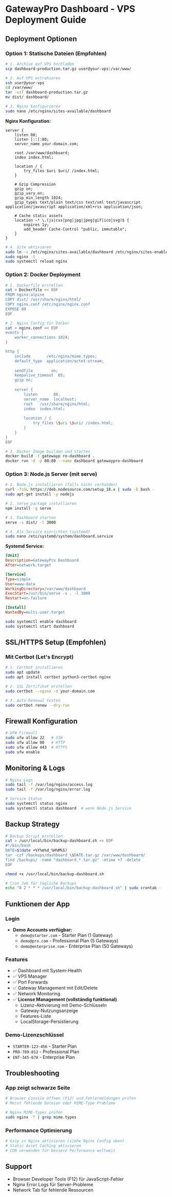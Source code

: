 # GatewayPro Dashboard - VPS Deployment Guide

## Deployment Optionen

### Option 1: Statische Dateien (Empfohlen)
```bash
# 1. Archive auf VPS hochladen
scp dashboard-production.tar.gz user@your-vps:/var/www/

# 2. Auf VPS extrahieren
ssh user@your-vps
cd /var/www/
tar -xzf dashboard-production.tar.gz
mv dist/ dashboard/

# 3. Nginx konfigurieren
sudo nano /etc/nginx/sites-available/dashboard
```

**Nginx Konfiguration:**
```nginx
server {
    listen 80;
    listen [::]:80;
    server_name your-domain.com;

    root /var/www/dashboard;
    index index.html;

    location / {
        try_files $uri $uri/ /index.html;
    }

    # Gzip Compression
    gzip on;
    gzip_vary on;
    gzip_min_length 1024;
    gzip_types text/plain text/css text/xml text/javascript application/javascript application/xml+rss application/json;

    # Cache static assets
    location ~* \.(js|css|png|jpg|jpeg|gif|ico|svg)$ {
        expires 1y;
        add_header Cache-Control "public, immutable";
    }
}
```

```bash
# 4. Site aktivieren
sudo ln -s /etc/nginx/sites-available/dashboard /etc/nginx/sites-enabled/
sudo nginx -t
sudo systemctl reload nginx
```

### Option 2: Docker Deployment
```bash
# 1. Dockerfile erstellen
cat > Dockerfile << EOF
FROM nginx:alpine
COPY dist/ /usr/share/nginx/html/
COPY nginx.conf /etc/nginx/nginx.conf
EXPOSE 80
EOF

# 2. Nginx Config für Docker
cat > nginx.conf << EOF
events {
    worker_connections 1024;
}

http {
    include       /etc/nginx/mime.types;
    default_type  application/octet-stream;
    
    sendfile        on;
    keepalive_timeout  65;
    gzip on;
    
    server {
        listen       80;
        server_name  localhost;
        root   /usr/share/nginx/html;
        index  index.html;
        
        location / {
            try_files \$uri \$uri/ /index.html;
        }
    }
}
EOF

# 3. Docker Image builden und starten
docker build -t gatewayp ro-dashboard .
docker run -d -p 80:80 --name dashboard gatewaypro-dashboard
```

### Option 3: Node.js Server (mit serve)
```bash
# 1. Node.js installieren (falls nicht vorhanden)
curl -fsSL https://deb.nodesource.com/setup_18.x | sudo -E bash -
sudo apt-get install -y nodejs

# 2. serve package installieren
npm install -g serve

# 3. Dashboard starten
serve -s dist/ -l 3000

# 4. Als Service einrichten (systemd)
sudo nano /etc/systemd/system/dashboard.service
```

**Systemd Service:**
```ini
[Unit]
Description=GatewayPro Dashboard
After=network.target

[Service]
Type=simple
User=www-data
WorkingDirectory=/var/www/dashboard
ExecStart=/usr/bin/serve -s . -l 3000
Restart=on-failure

[Install]
WantedBy=multi-user.target
```

```bash
sudo systemctl enable dashboard
sudo systemctl start dashboard
```

## SSL/HTTPS Setup (Empfohlen)

### Mit Certbot (Let's Encrypt)
```bash
# 1. Certbot installieren
sudo apt update
sudo apt install certbot python3-certbot-nginx

# 2. SSL Zertifikat erstellen
sudo certbot --nginx -d your-domain.com

# 3. Auto-Renewal testen
sudo certbot renew --dry-run
```

## Firewall Konfiguration
```bash
# UFW Firewall
sudo ufw allow 22   # SSH
sudo ufw allow 80   # HTTP
sudo ufw allow 443  # HTTPS
sudo ufw enable
```

## Monitoring & Logs
```bash
# Nginx Logs
sudo tail -f /var/log/nginx/access.log
sudo tail -f /var/log/nginx/error.log

# Service Status
sudo systemctl status nginx
sudo systemctl status dashboard  # wenn Node.js Service
```

## Backup Strategy
```bash
# Backup Script erstellen
cat > /usr/local/bin/backup-dashboard.sh << EOF
#!/bin/bash
DATE=$(date +%Y%m%d_%H%M%S)
tar -czf /backups/dashboard_\$DATE.tar.gz /var/www/dashboard/
find /backups/ -name "dashboard_*.tar.gz" -mtime +7 -delete
EOF

chmod +x /usr/local/bin/backup-dashboard.sh

# Cron Job für tägliche Backups
echo "0 2 * * * /usr/local/bin/backup-dashboard.sh" | sudo crontab -
```

## Funktionen der App

### Login
- **Demo Accounts verfügbar:**
  - `demo@starter.com` - Starter Plan (1 Gateway)
  - `demo@pro.com` - Professional Plan (5 Gateways)
  - `demo@enterprise.com` - Enterprise Plan (50 Gateways)

### Features
- ✅ Dashboard mit System-Health
- ✅ VPS Manager 
- ✅ Port Forwards
- ✅ Gateway Management mit Edit/Delete
- ✅ Network Monitoring
- ✅ **License Management (vollständig funktional)**
  - Lizenz-Aktivierung mit Demo-Schlüsseln
  - Gateway-Nutzungsanzeige
  - Features-Liste
  - LocalStorage-Persistierung

### Demo-Lizenzschlüssel
- `STARTER-123-456` - Starter Plan
- `PRO-789-012` - Professional Plan  
- `ENT-345-678` - Enterprise Plan

## Troubleshooting

### App zeigt schwarze Seite
```bash
# Browser Console öffnen (F12) und Fehlermeldungen prüfen
# Meist fehlende Dateien oder MIME-Type Probleme

# Nginx MIME-Types prüfen
sudo nginx -T | grep mime.types
```

### Performance Optimierung
```bash
# Gzip in Nginx aktivieren (siehe Nginx Config oben)
# Static Asset Caching aktivieren
# CDN verwenden für bessere Performance weltweit
```

## Support
- Browser Developer Tools (F12) für JavaScript-Fehler
- Nginx Error Logs für Server-Probleme
- Network Tab für fehlende Ressourcen
